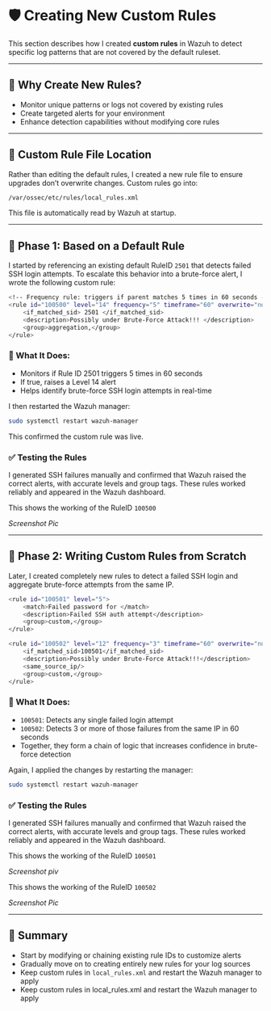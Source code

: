 # 🛡️ Creating New Custom Rules

This section describes how I created **custom rules** in Wazuh to detect specific log patterns that are not covered by the default ruleset.

---

## 📌 Why Create New Rules?

- Monitor unique patterns or logs not covered by existing rules  
- Create targeted alerts for your environment  
- Enhance detection capabilities without modifying core rules  

---

## 📁 Custom Rule File Location

Rather than editing the default rules, I created a new rule file to ensure upgrades don’t overwrite changes. Custom rules go into:

```bash
/var/ossec/etc/rules/local_rules.xml
```
This file is automatically read by Wazuh at startup.

---
## 🧪 Phase 1: Based on a Default Rule
I started by referencing an existing default RuleID `2501` that detects failed SSH login attempts. To escalate this behavior into a brute-force alert, I wrote the following custom rule:
```bash
<!-- Frequency rule: triggers if parent matches 5 times in 60 seconds -->
<rule id="100500" level="14" frequency="5" timeframe="60" overwrite="no">
    <if_matched_sid> 2501 </if_matched_sid>
    <description>Possibly under Brute-Force Attack!!! </description>
    <group>aggregation,</group>
</rule>
```
### 🔄 What It Does:
- Monitors if Rule ID 2501 triggers 5 times in 60 seconds
- If true, raises a Level 14 alert
- Helps identify brute-force SSH login attempts in real-time

I then restarted the Wazuh manager:
```bash
sudo systemctl restart wazuh-manager
```
This confirmed the custom rule was live.

### ✅ Testing the Rules
I generated SSH failures manually and confirmed that Wazuh raised the correct alerts, with accurate levels and group tags. These rules worked reliably and appeared in the Wazuh dashboard.

This shows the working of the RuleID `100500`

*Screenshot Pic*

---
##  🧪 Phase 2: Writing Custom Rules from Scratch
Later, I created completely new rules to detect a failed SSH login and aggregate brute-force attempts from the same IP.
```bash
<rule id="100501" level="5">
    <match>Failed password for </match>
    <description>Failed SSH auth attempt</description>
    <group>custom,</group>
</rule>

<rule id="100502" level="12" frequency="3" timeframe="60" overwrite="no">
    <if_matched_sid>100501</if_matched_sid>
    <description>Possibly under Brute-Force Attack!!!</description>
    <same_source_ip/>
    <group>custom,</group>
</rule>
```
### 🔄 What It Does:

- `100501`: Detects any single failed login attempt
- `100502`: Detects 3 or more of those failures from the same IP in 60 seconds
- Together, they form a chain of logic that increases confidence in brute-force detection

Again, I applied the changes by restarting the manager:
```bash
sudo systemctl restart wazuh-manager
```
### ✅ Testing the Rules
I generated SSH failures manually and confirmed that Wazuh raised the correct alerts, with accurate levels and group tags. These rules worked reliably and appeared in the Wazuh dashboard.

This shows the working of the RuleID `100501`

*Screenshot piv*

This shows the working of the RuleID `100502`

*Screenshot Pic*

---

## 🧠 Summary
- Start by modifying or chaining existing rule IDs to customize alerts
- Gradually move on to creating entirely new rules for your log sources
- Keep custom rules in `local_rules.xml` and restart the Wazuh manager to apply
- Keep custom rules in local_rules.xml and restart the Wazuh manager to apply

